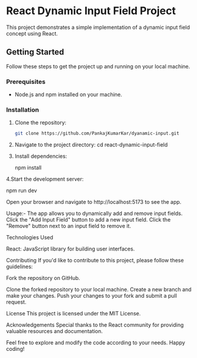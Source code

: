 # React Dynamic Input Field Project

This project demonstrates a simple implementation of a dynamic input field concept using React.

## Getting Started

Follow these steps to get the project up and running on your local machine.

### Prerequisites

- Node.js and npm installed on your machine.

### Installation

1. Clone the repository:
   ```bash
   git clone https://github.com/PankajKumarKar/dyanamic-input.git

2. Navigate to the project directory:
cd react-dynamic-input-field


3. Install dependencies:

    npm install


4.Start the development server:

   npm run dev

Open your browser and navigate to http://localhost:5173 to see the app.

Usage:-
The app allows you to dynamically add and remove input fields.
Click the "Add Input Field" button to add a new input field.
Click the "Remove" button next to an input field to remove it.

Technologies Used

React: JavaScript library for building user interfaces.


Contributing
If you'd like to contribute to this project, please follow these guidelines:

Fork the repository on GitHub.

Clone the forked repository to your local machine.
Create a new branch and make your changes.
Push your changes to your fork and submit a pull request.

License
This project is licensed under the MIT License.

Acknowledgements
Special thanks to the React community for providing valuable resources and documentation.

Feel free to explore and modify the code according to your needs. Happy coding!
